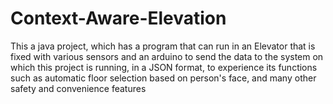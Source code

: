 # Context-Aware-Elevation
This a java project, which has a program that can run in an Elevator that is fixed with various sensors and an arduino to send the data to the system on which this project is running, in a JSON format, to experience its functions such as automatic floor selection based on person's face, and many other safety and convenience features
